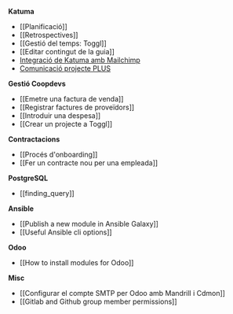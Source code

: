 **Katuma**

* [[Planificació]]
* [[Retrospectives]]
* [[Gestió del temps: Toggl]]
* [[Editar contingut de la guia]]
* [Integració de Katuma amb Mailchimp](https://github.com/coopdevs/handbook/wiki/Integraci%C3%B3-de-Katuma-amb-Mailchimp)
* [Comunicació projecte PLUS](https://github.com/coopdevs/handbook/wiki/Comunicaci%C3%B3-projecte-PLUS)

**Gestió Coopdevs**

* [[Emetre una factura de venda]]
* [[Registrar factures de proveïdors]]
* [[Introduir una despesa]]
* [[Crear un projecte a Toggl]]

**Contractacions**
* [[Procés d'onboarding]]
* [[Fer un contracte nou per una empleada]]

**PostgreSQL**

* [[finding_query]]

**Ansible**

* [[Publish a new module in Ansible Galaxy]]
* [[Useful Ansible cli options]]

**Odoo**

* [[How to install modules for Odoo]]

**Misc**

* [[Configurar el compte SMTP per Odoo amb Mandrill i Cdmon]]
* [[Gitlab and Github group member permissions]]